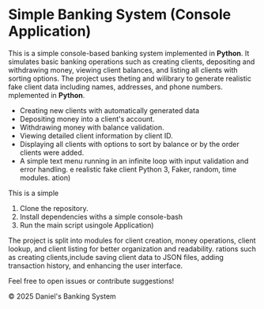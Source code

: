 # Simple Banking System (Console Application)

This is a simple console-based banking system implemented in **Python**. It simulates basic banking operations such as creating clients, depositing and withdrawing money, viewing client balances, and listing all clients with sorting options. The project uses theting and wilibrary to generate realistic fake client data including names, addresses, and phone numbers.
mplemented in **Python**. 
- Creating new clients with automatically generated data
- Depositing money into a client's account.
- Withdrawing money with balance validation.
- Viewing detailed client information by client ID.
- Displaying all clients with options to sort by balance or by the order clients were added.
- A simple text menu running in an infinite loop with input validation and error handling.
e realistic fake client Python 3, Faker, random, time modules.
ation)

This is a simple 
1. Clone the repository.
2. Install dependencies withs a simple console-bash
3. Run the main script usingole Application)



The project is split into modules for client creation, money operations, client lookup, and client listing for better organization and readability.
rations such as creating clients,include saving client data to JSON files, adding transaction history, and enhancing the user interface.

Feel free to open issues or contribute suggestions!

© 2025 Daniel's Banking System
